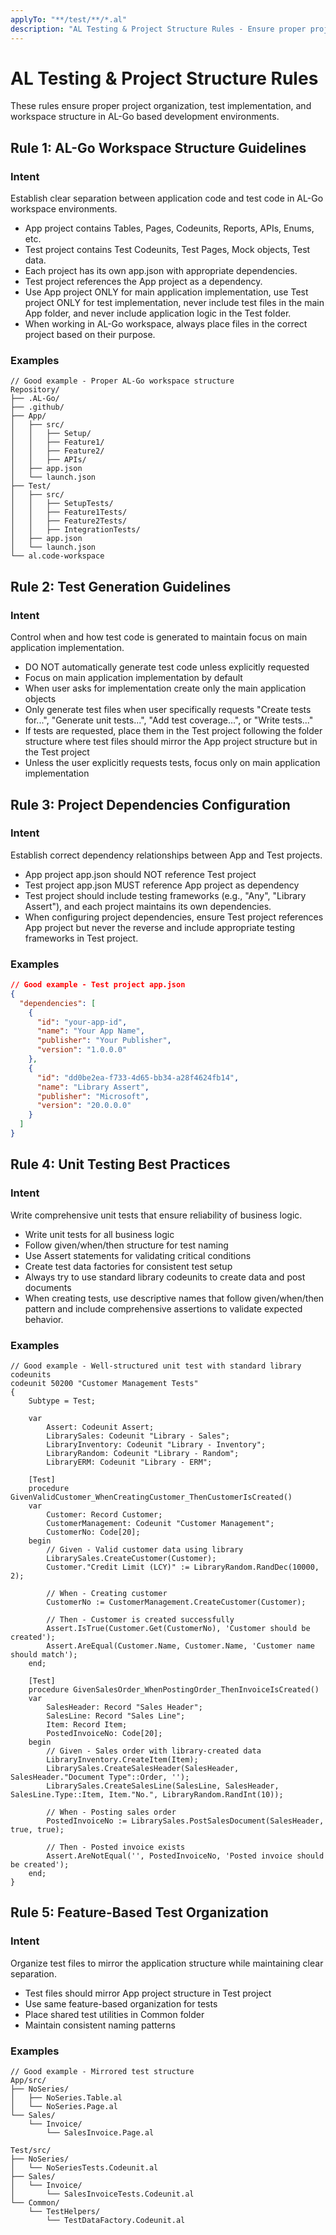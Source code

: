 ```yaml
---
applyTo: "**/test/**/*.al"
description: "AL Testing & Project Structure Rules - Ensure proper project organization and test implementation"
---
```


# AL Testing & Project Structure Rules

These rules ensure proper project organization, test implementation, and workspace structure in AL-Go based development environments.

## Rule 1: AL-Go Workspace Structure Guidelines

### Intent
Establish clear separation between application code and test code in AL-Go workspace environments. 

- App project contains Tables, Pages, Codeunits, Reports, APIs, Enums, etc. 
- Test project contains Test Codeunits, Test Pages, Mock objects, Test data. 
- Each project has its own app.json with appropriate dependencies. 
- Test project references the App project as a dependency. 
- Use App project ONLY for main application implementation, use Test project ONLY for test implementation, never include test files in the main App folder, and never include application logic in the Test folder. 
- When working in AL-Go workspace, always place files in the correct project based on their purpose.

### Examples

```
// Good example - Proper AL-Go workspace structure
Repository/
├── .AL-Go/
├── .github/
├── App/
│   ├── src/
│   │   ├── Setup/
│   │   ├── Feature1/
│   │   ├── Feature2/
│   │   ├── APIs/
│   ├── app.json
│   └── launch.json
├── Test/
│   ├── src/
│   │   ├── SetupTests/
│   │   ├── Feature1Tests/
│   │   ├── Feature2Tests/
│   │   ├── IntegrationTests/
│   ├── app.json
│   └── launch.json
└── al.code-workspace
```

## Rule 2: Test Generation Guidelines

### Intent
Control when and how test code is generated to maintain focus on main application implementation. 

- DO NOT automatically generate test code unless explicitly requested
- Focus on main application implementation by default
- When user asks for implementation create only the main application objects
- Only generate test files when user specifically requests "Create tests for...", "Generate unit tests...", "Add test coverage...", or "Write tests..."
- If tests are requested, place them in the Test project following the folder structure where test files should mirror the App project structure but in the Test project
- Unless the user explicitly requests tests, focus only on main application implementation

## Rule 3: Project Dependencies Configuration

### Intent
Establish correct dependency relationships between App and Test projects. 

- App project app.json should NOT reference Test project
- Test project app.json MUST reference App project as dependency
- Test project should include testing frameworks (e.g., "Any", "Library Assert"), and each project maintains its own dependencies. 
- When configuring project dependencies, ensure Test project references App project but never the reverse and include appropriate testing frameworks in Test project.

### Examples

```json
// Good example - Test project app.json
{
  "dependencies": [
    {
      "id": "your-app-id",
      "name": "Your App Name", 
      "publisher": "Your Publisher",
      "version": "1.0.0.0"
    },
    {
      "id": "dd0be2ea-f733-4d65-bb34-a28f4624fb14",
      "name": "Library Assert",
      "publisher": "Microsoft",
      "version": "20.0.0.0"
    }
  ]
}
```

## Rule 4: Unit Testing Best Practices

### Intent
Write comprehensive unit tests that ensure reliability of business logic. 

- Write unit tests for all business logic
- Follow given/when/then structure for test naming
- Use Assert statements for validating critical conditions
- Create test data factories for consistent test setup
- Always try to use standard library codeunits to create data and post documents
- When creating tests, use descriptive names that follow given/when/then pattern and include comprehensive assertions to validate expected behavior.

### Examples

```al
// Good example - Well-structured unit test with standard library codeunits
codeunit 50200 "Customer Management Tests"
{
    Subtype = Test;
    
    var
        Assert: Codeunit Assert;
        LibrarySales: Codeunit "Library - Sales";
        LibraryInventory: Codeunit "Library - Inventory";
        LibraryRandom: Codeunit "Library - Random";
        LibraryERM: Codeunit "Library - ERM";
    
    [Test]
    procedure GivenValidCustomer_WhenCreatingCustomer_ThenCustomerIsCreated()
    var
        Customer: Record Customer;
        CustomerManagement: Codeunit "Customer Management";
        CustomerNo: Code[20];
    begin
        // Given - Valid customer data using library
        LibrarySales.CreateCustomer(Customer);
        Customer."Credit Limit (LCY)" := LibraryRandom.RandDec(10000, 2);
        
        // When - Creating customer
        CustomerNo := CustomerManagement.CreateCustomer(Customer);
        
        // Then - Customer is created successfully
        Assert.IsTrue(Customer.Get(CustomerNo), 'Customer should be created');
        Assert.AreEqual(Customer.Name, Customer.Name, 'Customer name should match');
    end;
    
    [Test]
    procedure GivenSalesOrder_WhenPostingOrder_ThenInvoiceIsCreated()
    var
        SalesHeader: Record "Sales Header";
        SalesLine: Record "Sales Line";
        Item: Record Item;
        PostedInvoiceNo: Code[20];
    begin
        // Given - Sales order with library-created data
        LibraryInventory.CreateItem(Item);
        LibrarySales.CreateSalesHeader(SalesHeader, SalesHeader."Document Type"::Order, '');
        LibrarySales.CreateSalesLine(SalesLine, SalesHeader, SalesLine.Type::Item, Item."No.", LibraryRandom.RandInt(10));
        
        // When - Posting sales order
        PostedInvoiceNo := LibrarySales.PostSalesDocument(SalesHeader, true, true);
        
        // Then - Posted invoice exists
        Assert.AreNotEqual('', PostedInvoiceNo, 'Posted invoice should be created');
    end;
}
```

## Rule 5: Feature-Based Test Organization

### Intent
Organize test files to mirror the application structure while maintaining clear separation. 

- Test files should mirror App project structure in Test project
- Use same feature-based organization for tests
- Place shared test utilities in Common folder
- Maintain consistent naming patterns

### Examples

```
// Good example - Mirrored test structure
App/src/
├── NoSeries/
│   ├── NoSeries.Table.al
│   └── NoSeries.Page.al
└── Sales/
    └── Invoice/
        └── SalesInvoice.Page.al

Test/src/
├── NoSeries/
│   └── NoSeriesTests.Codeunit.al
├── Sales/
│   └── Invoice/
│       └── SalesInvoiceTests.Codeunit.al
└── Common/
    └── TestHelpers/
        └── TestDataFactory.Codeunit.al
``` 
